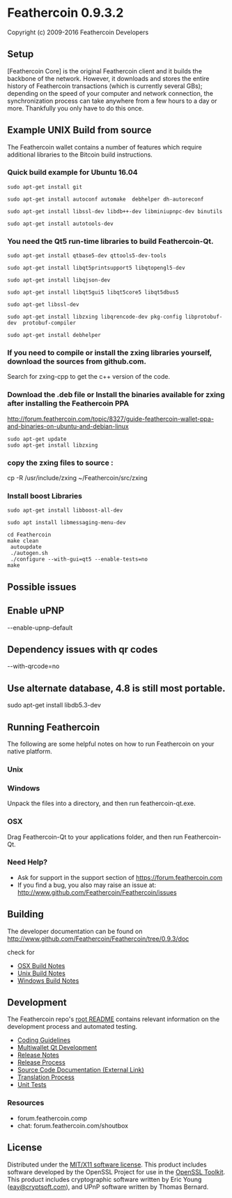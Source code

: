 Feathercoin 0.9.3.2 
===================

Copyright (c) 2009-2016 Feathercoin Developers


Setup
---------------------

[Feathercoin Core] is the original Feathercoin client and it builds the backbone of the network. However, it downloads and stores the entire history of Feathercoin transactions (which is currently several GBs); depending on the speed of your computer and network connection, the synchronization process can take anywhere from a few hours to a day or more. Thankfully you only have to do this once. 

Example UNIX Build from source
------------------------------

The Feathercoin wallet contains a number of features which require additional libraries to the Bitcoin build instructions.

### Quick build example for Ubuntu 16.04  

    sudo apt-get install git  

    sudo apt-get install autoconf automake  debhelper dh-autoreconf  

    sudo apt-get install libssl-dev libdb++-dev libminiupnpc-dev binutils  

    sudo apt-get install autotools-dev  

### You need the Qt5 run-time libraries to build Feathercoin-Qt.  

    sudo apt-get install qtbase5-dev qttools5-dev-tools  

    sudo apt-get install libqt5printsupport5 libqtopengl5-dev  

    sudo apt-get install libqjson-dev  

    sudo apt-get install libqt5gui5 libqt5core5 libqt5dbus5  

    sudo apt-get libssl-dev  

    sudo apt-get install libzxing libqrencode-dev pkg-config libprotobuf-dev  protobuf-compiler  

    sudo apt-get install debhelper  

### If you need to compile or install the zxing libraries yourself, download the sources from github.com.
Search for zxing-cpp to get the c++ version of the code.   

### Download the .deb file or Install the binaries available for zxing after installing the Feathercoin PPA  

http://forum.feathercoin.com/topic/8327/guide-feathercoin-wallet-ppa-and-binaries-on-ubuntu-and-debian-linux  

    sudo apt-get update  
    sudo apt-get install libzxing  

### copy the zxing files to source : 
cp -R /usr/include/zxing ~/Feathercoin/src/zxing

### Install boost Libraries

    sudo apt-get install libboost-all-dev  

    sudo apt install libmessaging-menu-dev  

    cd Feathercoin  
    make clean  
     autoupdate  
     ./autogen.sh  
     ./configure --with-gui=qt5 --enable-tests=no  
    make  

Possible issues  
---------------- 

## Enable uPNP
--enable-upnp-default 

## Dependency issues with qr codes

--with-qrcode=no

## Use alternate database, 4.8 is still most portable.
sudo apt-get install libdb5.3-dev  
     

     
Running Feathercoin
---------------------
The following are some helpful notes on how to run Feathercoin on your native platform. 

### Unix


### Windows

Unpack the files into a directory, and then run feathercoin-qt.exe.

### OSX

Drag Feathercoin-Qt to your applications folder, and then run Feathercoin-Qt.

### Need Help?

* Ask for support in the support section of https://forum.feathercoin.com
* If you find a bug, you also may raise an issue at: http://www.github.com/Feathercoin/Feathercoin/issues

Building
---------------------
The developer documentation can be found on http://www.github.com/Feathercoin/Feathercoin/tree/0.9.3/doc 

check for 

- [OSX Build Notes](build-osx.md)
- [Unix Build Notes](build-unix.md)
- [Windows Build Notes](build-msw.md)

Development
---------------------
The Feathercoin repo's [root README](https://github.com/Feathercoin/Feathercoin/tree/0.9.3/README.md) contains relevant information on the development process and automated testing.

- [Coding Guidelines](coding.md)
- [Multiwallet Qt Development](multiwallet-qt.md)
- [Release Notes](release-notes.md)
- [Release Process](release-process.md)
- [Source Code Documentation (External Link)](https://dev.visucore.com/feathercoin/doxygen/)
- [Translation Process](translation_process.md)
- [Unit Tests](unit-tests.md)

### Resources
- forum.feathercoin.comp
- chat: forum.feathercoin.com/shoutbox


License
---------------------
Distributed under the [MIT/X11 software license](http://www.opensource.org/licenses/mit-license.php).
This product includes software developed by the OpenSSL Project for use in the [OpenSSL Toolkit](http://www.openssl.org/). This product includes
cryptographic software written by Eric Young ([eay@cryptsoft.com](mailto:eay@cryptsoft.com)), and UPnP software written by Thomas Bernard.
